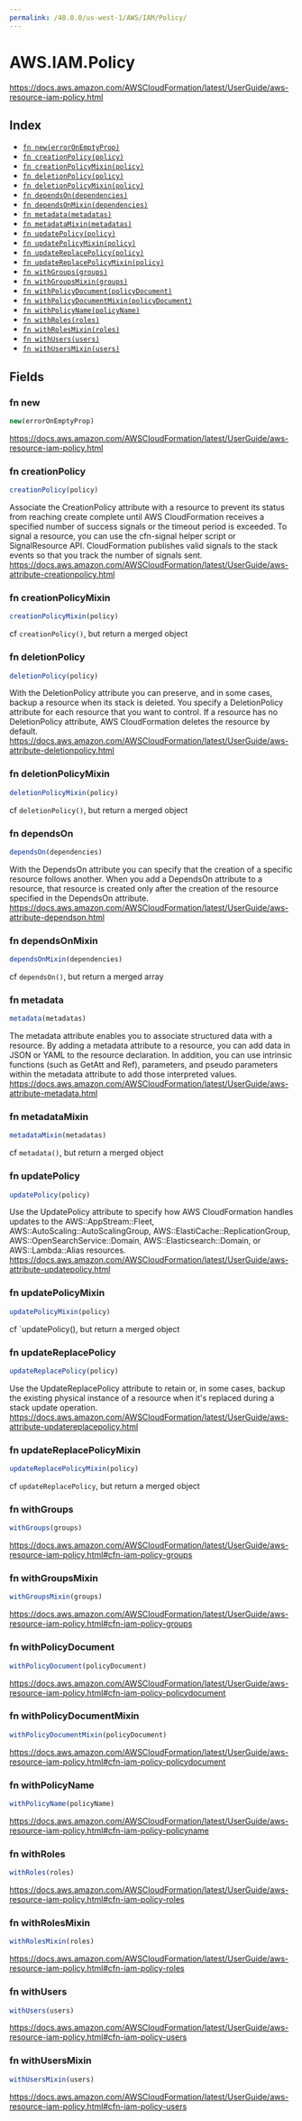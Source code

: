```yaml
---
permalink: /48.0.0/us-west-1/AWS/IAM/Policy/
---
```


# AWS.IAM.Policy

https://docs.aws.amazon.com/AWSCloudFormation/latest/UserGuide/aws-resource-iam-policy.html

## Index

* [`fn new(errorOnEmptyProp)`](#fn-new)
* [`fn creationPolicy(policy)`](#fn-creationpolicy)
* [`fn creationPolicyMixin(policy)`](#fn-creationpolicymixin)
* [`fn deletionPolicy(policy)`](#fn-deletionpolicy)
* [`fn deletionPolicyMixin(policy)`](#fn-deletionpolicymixin)
* [`fn dependsOn(dependencies)`](#fn-dependson)
* [`fn dependsOnMixin(dependencies)`](#fn-dependsonmixin)
* [`fn metadata(metadatas)`](#fn-metadata)
* [`fn metadataMixin(metadatas)`](#fn-metadatamixin)
* [`fn updatePolicy(policy)`](#fn-updatepolicy)
* [`fn updatePolicyMixin(policy)`](#fn-updatepolicymixin)
* [`fn updateReplacePolicy(policy)`](#fn-updatereplacepolicy)
* [`fn updateReplacePolicyMixin(policy)`](#fn-updatereplacepolicymixin)
* [`fn withGroups(groups)`](#fn-withgroups)
* [`fn withGroupsMixin(groups)`](#fn-withgroupsmixin)
* [`fn withPolicyDocument(policyDocument)`](#fn-withpolicydocument)
* [`fn withPolicyDocumentMixin(policyDocument)`](#fn-withpolicydocumentmixin)
* [`fn withPolicyName(policyName)`](#fn-withpolicyname)
* [`fn withRoles(roles)`](#fn-withroles)
* [`fn withRolesMixin(roles)`](#fn-withrolesmixin)
* [`fn withUsers(users)`](#fn-withusers)
* [`fn withUsersMixin(users)`](#fn-withusersmixin)

## Fields

### fn new

```ts
new(errorOnEmptyProp)
```

https://docs.aws.amazon.com/AWSCloudFormation/latest/UserGuide/aws-resource-iam-policy.html

### fn creationPolicy

```ts
creationPolicy(policy)
```

Associate the CreationPolicy attribute with a resource to prevent its status from reaching create complete until AWS CloudFormation receives a specified number of success signals or the timeout period is exceeded. To signal a resource, you can use the cfn-signal helper script or SignalResource API. CloudFormation publishes valid signals to the stack events so that you track the number of signals sent. 
https://docs.aws.amazon.com/AWSCloudFormation/latest/UserGuide/aws-attribute-creationpolicy.html

### fn creationPolicyMixin

```ts
creationPolicyMixin(policy)
```

cf `creationPolicy()`, but return a merged object

### fn deletionPolicy

```ts
deletionPolicy(policy)
```

With the DeletionPolicy attribute you can preserve, and in some cases, backup a resource when its stack is deleted. You specify a DeletionPolicy attribute for each resource that you want to control. If a resource has no DeletionPolicy attribute, AWS CloudFormation deletes the resource by default. 
https://docs.aws.amazon.com/AWSCloudFormation/latest/UserGuide/aws-attribute-deletionpolicy.html

### fn deletionPolicyMixin

```ts
deletionPolicyMixin(policy)
```

cf `deletionPolicy()`, but return a merged object

### fn dependsOn

```ts
dependsOn(dependencies)
```

With the DependsOn attribute you can specify that the creation of a specific resource follows another. When you add a DependsOn attribute to a resource, that resource is created only after the creation of the resource specified in the DependsOn attribute. 
https://docs.aws.amazon.com/AWSCloudFormation/latest/UserGuide/aws-attribute-dependson.html

### fn dependsOnMixin

```ts
dependsOnMixin(dependencies)
```

cf `dependsOn()`, but return a merged array

### fn metadata

```ts
metadata(metadatas)
```

The metadata attribute enables you to associate structured data with a resource. By adding a metadata attribute to a resource, you can add data in JSON or YAML to the resource declaration. In addition, you can use intrinsic functions (such as GetAtt and Ref), parameters, and pseudo parameters within the metadata attribute to add those interpreted values. 
https://docs.aws.amazon.com/AWSCloudFormation/latest/UserGuide/aws-attribute-metadata.html

### fn metadataMixin

```ts
metadataMixin(metadatas)
```

cf `metadata()`, but return a merged object

### fn updatePolicy

```ts
updatePolicy(policy)
```

Use the UpdatePolicy attribute to specify how AWS CloudFormation handles updates to the AWS::AppStream::Fleet, AWS::AutoScaling::AutoScalingGroup, AWS::ElastiCache::ReplicationGroup, AWS::OpenSearchService::Domain, AWS::Elasticsearch::Domain, or AWS::Lambda::Alias resources. 
https://docs.aws.amazon.com/AWSCloudFormation/latest/UserGuide/aws-attribute-updatepolicy.html

### fn updatePolicyMixin

```ts
updatePolicyMixin(policy)
```

cf `updatePolicy(), but return a merged object

### fn updateReplacePolicy

```ts
updateReplacePolicy(policy)
```

Use the UpdateReplacePolicy attribute to retain or, in some cases, backup the existing physical instance of a resource when it's replaced during a stack update operation. 
https://docs.aws.amazon.com/AWSCloudFormation/latest/UserGuide/aws-attribute-updatereplacepolicy.html

### fn updateReplacePolicyMixin

```ts
updateReplacePolicyMixin(policy)
```

cf `updateReplacePolicy`, but return a merged object

### fn withGroups

```ts
withGroups(groups)
```

https://docs.aws.amazon.com/AWSCloudFormation/latest/UserGuide/aws-resource-iam-policy.html#cfn-iam-policy-groups

### fn withGroupsMixin

```ts
withGroupsMixin(groups)
```

https://docs.aws.amazon.com/AWSCloudFormation/latest/UserGuide/aws-resource-iam-policy.html#cfn-iam-policy-groups

### fn withPolicyDocument

```ts
withPolicyDocument(policyDocument)
```

https://docs.aws.amazon.com/AWSCloudFormation/latest/UserGuide/aws-resource-iam-policy.html#cfn-iam-policy-policydocument

### fn withPolicyDocumentMixin

```ts
withPolicyDocumentMixin(policyDocument)
```

https://docs.aws.amazon.com/AWSCloudFormation/latest/UserGuide/aws-resource-iam-policy.html#cfn-iam-policy-policydocument

### fn withPolicyName

```ts
withPolicyName(policyName)
```

https://docs.aws.amazon.com/AWSCloudFormation/latest/UserGuide/aws-resource-iam-policy.html#cfn-iam-policy-policyname

### fn withRoles

```ts
withRoles(roles)
```

https://docs.aws.amazon.com/AWSCloudFormation/latest/UserGuide/aws-resource-iam-policy.html#cfn-iam-policy-roles

### fn withRolesMixin

```ts
withRolesMixin(roles)
```

https://docs.aws.amazon.com/AWSCloudFormation/latest/UserGuide/aws-resource-iam-policy.html#cfn-iam-policy-roles

### fn withUsers

```ts
withUsers(users)
```

https://docs.aws.amazon.com/AWSCloudFormation/latest/UserGuide/aws-resource-iam-policy.html#cfn-iam-policy-users

### fn withUsersMixin

```ts
withUsersMixin(users)
```

https://docs.aws.amazon.com/AWSCloudFormation/latest/UserGuide/aws-resource-iam-policy.html#cfn-iam-policy-users